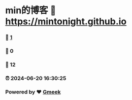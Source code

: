 # min的博客 :link: https://mintonight.github.io 
### :page_facing_up: [1](https://mintonight.github.io/tag.html) 
### :speech_balloon: 0 
### :hibiscus: 12 
### :alarm_clock: 2024-06-20 16:30:25 
### Powered by :heart: [Gmeek](https://github.com/Meekdai/Gmeek)
